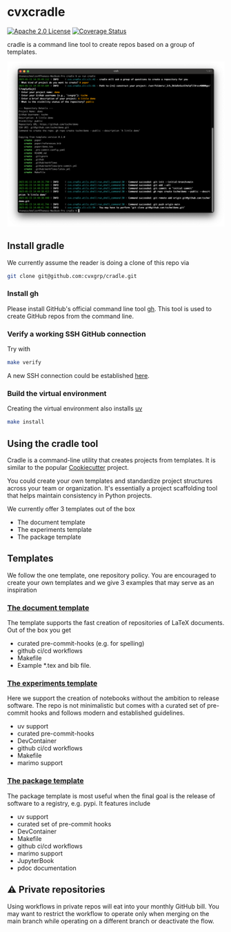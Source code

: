 # cvxcradle

[![Apache 2.0 License](https://img.shields.io/badge/License-APACHEv2-brightgreen.svg)](https://github.com/cvxgrp/cradle/blob/master/LICENSE)
[![Coverage Status](https://coveralls.io/repos/github/cvxgrp/cradle/badge.png?branch=main)](https://coveralls.io/github/cvxgrp/cradle?branch=main)

cradle is a command line tool to create repos based on a group of templates.

![Creating a repository from the command line](demo.png)

## Install gradle

We currently assume the reader is doing a clone of this repo via

```bash
git clone git@github.com:cvxgrp/cradle.git
```

### Install gh

Please install GitHub's official command line tool [gh](https://github.com/cli/cli).
This tool is used to create GitHub repos from the command line.

### Verify a working SSH GitHub connection

Try with

```bash
make verify
```

A new SSH connection could be established [here](https://docs.github.com/en/authentication/connecting-to-github-with-ssh/generating-a-new-ssh-key-and-adding-it-to-the-ssh-agent).

### Build the virtual environment

Creating the virtual environment also installs [uv](https://docs.astral.sh/uv/getting-started/installation/)

```bash
make install
```

## Using the cradle tool

Cradle is a command-line utility that creates projects from templates.
It is similar to the popular
[Cookiecutter](https://cookiecutter.readthedocs.io/en/stable/#) project.

You could create your own templates and standardize project structures
across your team or organization.
It's essentially a project scaffolding tool that helps maintain consistency
in Python projects.

We currently offer $3$ templates out of the box

- The document template
- The experiments template
- The package template

## Templates

We follow the one template, one repository policy.
You are encouraged to create your own templates and we give $3$ examples that
may serve as an inspiration

### [The document template](https://github.com/tschm/paper)

The template supports the fast creation of repositories of LaTeX documents.
Out of the box you get

- curated pre-commit-hooks (e.g. for spelling)
- github ci/cd workflows
- Makefile
- Example *.tex and bib file.

### [The experiments template](https://github.com/tschm/experiments)

Here we support the creation of notebooks without the ambition to release software.
The repo is not minimalistic but comes with a curated set of pre-commit hooks and
follows modern and established guidelines.

- uv support
- curated pre-commit-hooks
- DevContainer
- github ci/cd workflows
- Makefile
- marimo support

### [The package template](https://github.com/tschm/package)

The package template is most useful when the final
goal is the release of software to a registry, e.g. pypi.
It features include

- uv support
- curated set of pre-commit hooks
- DevContainer
- Makefile
- github ci/cd workflows
- marimo support
- JupyterBook
- pdoc documentation

## :warning: Private repositories

Using workflows in private repos will eat into your monthly GitHub bill.
You may want to restrict the workflow to operate only when merging on the main branch
while operating on a different branch or deactivate the flow.
